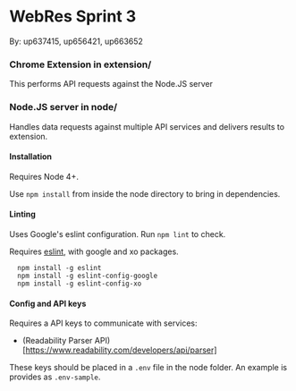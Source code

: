# WebRes Sprint 3
By: up637415, up656421, up663652

### Chrome Extension in extension/
This performs API requests against the Node.JS server

### Node.JS server in node/
Handles data requests against multiple API services and delivers results to extension.

#### Installation
Requires Node 4+.

Use `npm install` from inside the node directory to bring in dependencies.

#### Linting
Uses Google's eslint configuration. Run `npm lint` to check.

Requires [eslint](http://eslint.org/), with google and xo packages.
```
  npm install -g eslint
  npm install -g eslint-config-google
  npm install -g eslint-config-xo
```

#### Config and API keys
Requires a API keys to communicate with services:
* (Readability Parser API)[https://www.readability.com/developers/api/parser]

These keys should be placed in a `.env` file in the node folder.
An example is provides as `.env-sample`.
